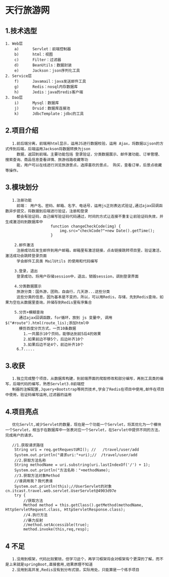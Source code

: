  # 天行旅游网

## 1.技术选型
	1. Web层
	    a)   	Servlet：前端控制器
	    b)   	html：视图
	    c)		Filter：过滤器   
	    d)   	BeanUtils：数据封装
	    e)   	Jackson：json序列化工具
	2. Service层
	    f)		Javamail：java发送邮件工具
        g)		Redis：nosql内存数据库
        h)		Jedis：java的redis客户端
	3. Dao层
	    i)		Mysql：数据库
	    j)		Druid：数据库连接池
	    k)		JdbcTemplate：jdbc的工具

## 2.项目介绍
       1.前后端分离，前端用html显示，运用JS进行数据校验，运用 Ajax，将数据以json的方式传到后端，后端运用Jackson将数据转换为json
         数据，返回到前端。主要功能包括 登录验证，分类数据展示、邮件激功能、订单管理、搜索查询、商品信息查看详情、旅游线路收藏等功
		 能，用户可以在线进行浏览旅游景点，选择喜欢的景点， 购买，查看订单，后景点收藏等操作。
	  
## 3.模块划分
	   1.注册功能
	     前端： 用户名、密码、邮箱、名字、电话号，运用js正则表达式验证,通过ajax回调函数异步提交，将数据到后端进行验证，注册和登录
		 都会有验证码，自己编写验证码代码通过，时间的方式让连接不重复让前验证码失效，并生成激活码到数据库中
						function changeCheckCode(img) {
							img.src="checkCode?"+new Date().getTime();
						}
						
		2.邮件激活
		 注册成功后发生邮件到用户邮箱，邮箱里有激活链接，点击链接跳转项目里，验证激活，激活成功会跳转登录页面
		 学会邮件工具类 MailUtils 的使用和代码编写
		 
		3.登录，退出
		 登录成功，将用户存储session中，退出，销毁session，调到登录界面
		 
		4.分类数据展示
         旅游分类：国外游，团购，自由行，几天游...这些分类
	     这些分类的信息，因为基本是不变的，所以，可以用Redis，存储，先到Redis查询，如果为空在从数据里查询，并储存到Redis里有序集合
		 
		5.分页+模糊查询
		  通过ajax回调函数，for循环，放到 js 变量中, 调用$("#route").html(route_lis);添加html中
		  模仿百度分页方式，一页10条数据
		    1.一共展示10个页码，能够达到前5后4的效果
            2.如果前边不够5个，后边补齐10个
            3.如果后边不足4个，前边补齐10个
		 6.7.....

## 3.收获
       1.独立完成整个项目，从数据库构建，到前端界面的爬取修改和部分编写，再到工具类的编写，后端代码的编写，熟悉Servlet3.0前端控
       制器的注解配置,Jquery+Bootstrap等网页技术,学会了Redis在项目中使用,邮件在项目中使用，验证码编写运用,过滤器的运用
## 4.项目亮点
       优化Servlt,减少Servlet的数量，现在是一个功能一个Servlet，将其优化为一个模块一个Servlet，相当于在数据库中一张表对应一个Servlet，在Servlet中提供不同的方法，完成用户的请求。
	   
	   //1.获取请求路径
        String uri = req.getRequestURI(); //   /travel/user/add
        System.out.println("请求uri:"+uri);//  /travel/user/add
        //2.获取方法名称
        String methodName = uri.substring(uri.lastIndexOf('/') + 1);
        System.out.println("方法名称："+methodName);
        //3.获取方法对象Method
        //谁调用我？我代表谁
        System.out.println(this);//UserServlet的对象cn.itcast.travel.web.servlet.UserServlet@4903d97e
        try {
            //获取方法
            Method method = this.getClass().getMethod(methodName, HttpServletRequest.class, HttpServletResponse.class);
            //4.执行方法
            //暴力反射
            //method.setAccessible(true);
            method.invoke(this,req,resp);
		

## 4 不足
       1.没用到框架，代码比较繁琐，但学习这个，再学习框架将会对框架有个更深的了解，而不是上来就是springBoot,直接套用,结果原理不知道
       2.没用到高并发,Redis没有到分布式锁，实际用处，只能算是一个练手项目
